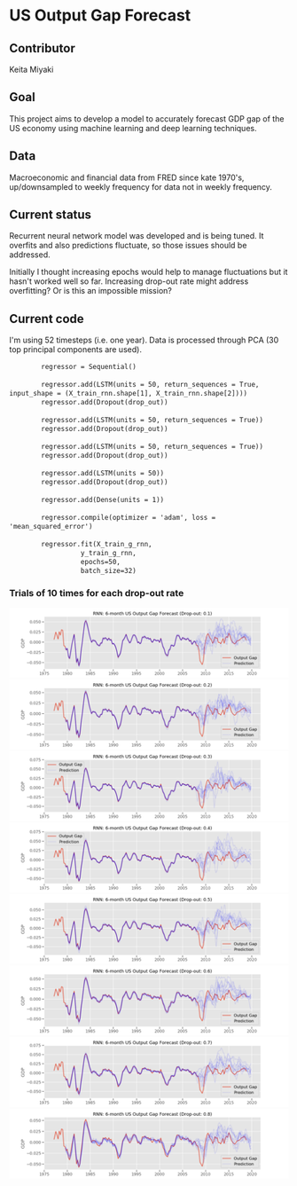 # US Output Gap Forecast

## Contributor
Keita Miyaki

## Goal
This project aims to develop a model to accurately forecast GDP gap of the US economy using machine learning and deep learning techniques.

## Data
Macroeconomic and financial data from FRED since kate 1970's, up/downsampled to weekly frequency for data not in weekly frequency.

## Current status
Recurrent neural network model was developed and is being tuned. It overfits and also predictions fluctuate, so those issues should be addressed.

Initially I thought increasing epochs would help to manage fluctuations but it hasn't worked well so far. Increasing drop-out rate might address overfitting? Or is this an impossible mission?

## Current code

I'm using 52 timesteps (i.e. one year). Data is processed through PCA (30 top principal components are used). 

```
        regressor = Sequential()

        regressor.add(LSTM(units = 50, return_sequences = True, input_shape = (X_train_rnn.shape[1], X_train_rnn.shape[2])))
        regressor.add(Dropout(drop_out))

        regressor.add(LSTM(units = 50, return_sequences = True))
        regressor.add(Dropout(drop_out))

        regressor.add(LSTM(units = 50, return_sequences = True))
        regressor.add(Dropout(drop_out))

        regressor.add(LSTM(units = 50))
        regressor.add(Dropout(drop_out))

        regressor.add(Dense(units = 1))

        regressor.compile(optimizer = 'adam', loss = 'mean_squared_error')

        regressor.fit(X_train_g_rnn, 
                  y_train_g_rnn, 
                  epochs=50, 
                  batch_size=32)
```

### Trials of 10 times for each drop-out rate
![RNN_DO_0.1](images/6m_gap_rnn_dropout_0.1.png "DO_0.1")
![RNN_DO_0.2](images/6m_gap_rnn_dropout_0.2.png "DO_0.2")
![RNN_DO_0.3](images/6m_gap_rnn_dropout_0.3.png "DO_0.3")
![RNN_DO_0.4](images/6m_gap_rnn_dropout_0.4.png "DO_0.4")
![RNN_DO_0.5](images/6m_gap_rnn_dropout_0.5.png "DO_0.5")
![RNN_DO_0.6](images/6m_gap_rnn_dropout_0.6.png "DO_0.6")
![RNN_DO_0.7](images/6m_gap_rnn_dropout_0.7.png "DO_0.7")
![RNN_DO_0.8](images/6m_gap_rnn_dropout_0.8.png "DO_0.8")

